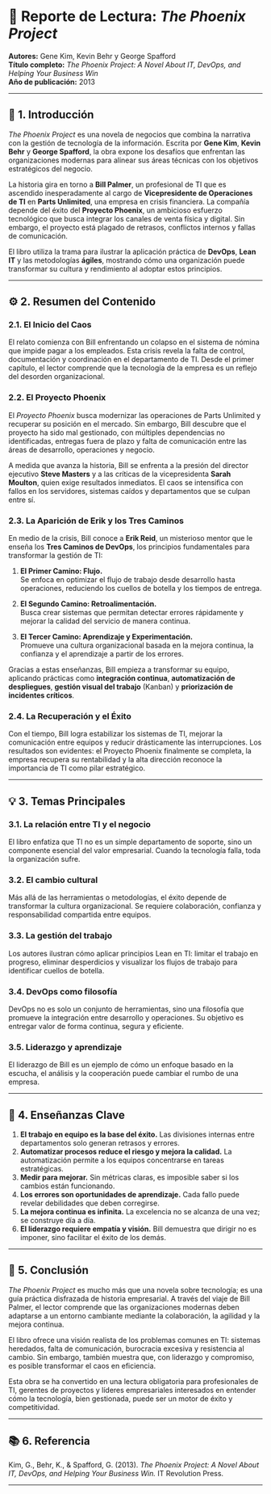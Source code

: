 # 📘 **Reporte de Lectura: *The Phoenix Project***
**Autores:** Gene Kim, Kevin Behr y George Spafford  
**Título completo:** *The Phoenix Project: A Novel About IT, DevOps, and Helping Your Business Win*  
**Año de publicación:** 2013  

---

## 🧩 **1. Introducción**

*The Phoenix Project* es una novela de negocios que combina la narrativa con la gestión de tecnología de la información. Escrita por **Gene Kim**, **Kevin Behr** y **George Spafford**, la obra expone los desafíos que enfrentan las organizaciones modernas para alinear sus áreas técnicas con los objetivos estratégicos del negocio.  

La historia gira en torno a **Bill Palmer**, un profesional de TI que es ascendido inesperadamente al cargo de **Vicepresidente de Operaciones de TI** en **Parts Unlimited**, una empresa en crisis financiera. La compañía depende del éxito del **Proyecto Phoenix**, un ambicioso esfuerzo tecnológico que busca integrar los canales de venta física y digital. Sin embargo, el proyecto está plagado de retrasos, conflictos internos y fallas de comunicación.  

El libro utiliza la trama para ilustrar la aplicación práctica de **DevOps**, **Lean IT** y las metodologías **ágiles**, mostrando cómo una organización puede transformar su cultura y rendimiento al adoptar estos principios.  

---

## ⚙️ **2. Resumen del Contenido**

### **2.1. El Inicio del Caos**
El relato comienza con Bill enfrentando un colapso en el sistema de nómina que impide pagar a los empleados. Esta crisis revela la falta de control, documentación y coordinación en el departamento de TI. Desde el primer capítulo, el lector comprende que la tecnología de la empresa es un reflejo del desorden organizacional.  

### **2.2. El Proyecto Phoenix**
El *Proyecto Phoenix* busca modernizar las operaciones de Parts Unlimited y recuperar su posición en el mercado. Sin embargo, Bill descubre que el proyecto ha sido mal gestionado, con múltiples dependencias no identificadas, entregas fuera de plazo y falta de comunicación entre las áreas de desarrollo, operaciones y negocio.  

A medida que avanza la historia, Bill se enfrenta a la presión del director ejecutivo **Steve Masters** y a las críticas de la vicepresidenta **Sarah Moulton**, quien exige resultados inmediatos. El caos se intensifica con fallos en los servidores, sistemas caídos y departamentos que se culpan entre sí.  

### **2.3. La Aparición de Erik y los Tres Caminos**
En medio de la crisis, Bill conoce a **Erik Reid**, un misterioso mentor que le enseña los **Tres Caminos de DevOps**, los principios fundamentales para transformar la gestión de TI:  

1. **El Primer Camino: Flujo.**  
   Se enfoca en optimizar el flujo de trabajo desde desarrollo hasta operaciones, reduciendo los cuellos de botella y los tiempos de entrega.  

2. **El Segundo Camino: Retroalimentación.**  
   Busca crear sistemas que permitan detectar errores rápidamente y mejorar la calidad del servicio de manera continua.  

3. **El Tercer Camino: Aprendizaje y Experimentación.**  
   Promueve una cultura organizacional basada en la mejora continua, la confianza y el aprendizaje a partir de los errores.  

Gracias a estas enseñanzas, Bill empieza a transformar su equipo, aplicando prácticas como **integración continua**, **automatización de despliegues**, **gestión visual del trabajo** (Kanban) y **priorización de incidentes críticos**.  

### **2.4. La Recuperación y el Éxito**
Con el tiempo, Bill logra estabilizar los sistemas de TI, mejorar la comunicación entre equipos y reducir drásticamente las interrupciones. Los resultados son evidentes: el Proyecto Phoenix finalmente se completa, la empresa recupera su rentabilidad y la alta dirección reconoce la importancia de TI como pilar estratégico.  

---

## 💡 **3. Temas Principales**

### **3.1. La relación entre TI y el negocio**
El libro enfatiza que TI no es un simple departamento de soporte, sino un componente esencial del valor empresarial. Cuando la tecnología falla, toda la organización sufre.  

### **3.2. El cambio cultural**
Más allá de las herramientas o metodologías, el éxito depende de transformar la cultura organizacional. Se requiere colaboración, confianza y responsabilidad compartida entre equipos.  

### **3.3. La gestión del trabajo**
Los autores ilustran cómo aplicar principios Lean en TI: limitar el trabajo en progreso, eliminar desperdicios y visualizar los flujos de trabajo para identificar cuellos de botella.  

### **3.4. DevOps como filosofía**
DevOps no es solo un conjunto de herramientas, sino una filosofía que promueve la integración entre desarrollo y operaciones. Su objetivo es entregar valor de forma continua, segura y eficiente.  

### **3.5. Liderazgo y aprendizaje**
El liderazgo de Bill es un ejemplo de cómo un enfoque basado en la escucha, el análisis y la cooperación puede cambiar el rumbo de una empresa.  

---

## 🧠 **4. Enseñanzas Clave**

1. **El trabajo en equipo es la base del éxito.** Las divisiones internas entre departamentos solo generan retrasos y errores.  
2. **Automatizar procesos reduce el riesgo y mejora la calidad.** La automatización permite a los equipos concentrarse en tareas estratégicas.  
3. **Medir para mejorar.** Sin métricas claras, es imposible saber si los cambios están funcionando.  
4. **Los errores son oportunidades de aprendizaje.** Cada fallo puede revelar debilidades que deben corregirse.  
5. **La mejora continua es infinita.** La excelencia no se alcanza de una vez; se construye día a día.  
6. **El liderazgo requiere empatía y visión.** Bill demuestra que dirigir no es imponer, sino facilitar el éxito de los demás.  

---

## 🏁 **5. Conclusión**

*The Phoenix Project* es mucho más que una novela sobre tecnología; es una guía práctica disfrazada de historia empresarial. A través del viaje de Bill Palmer, el lector comprende que las organizaciones modernas deben adaptarse a un entorno cambiante mediante la colaboración, la agilidad y la mejora continua.  

El libro ofrece una visión realista de los problemas comunes en TI: sistemas heredados, falta de comunicación, burocracia excesiva y resistencia al cambio. Sin embargo, también muestra que, con liderazgo y compromiso, es posible transformar el caos en eficiencia.  

Esta obra se ha convertido en una lectura obligatoria para profesionales de TI, gerentes de proyectos y líderes empresariales interesados en entender cómo la tecnología, bien gestionada, puede ser un motor de éxito y competitividad.  

---

## 📚 **6. Referencia**

Kim, G., Behr, K., & Spafford, G. (2013). *The Phoenix Project: A Novel About IT, DevOps, and Helping Your Business Win.* IT Revolution Press.

---
